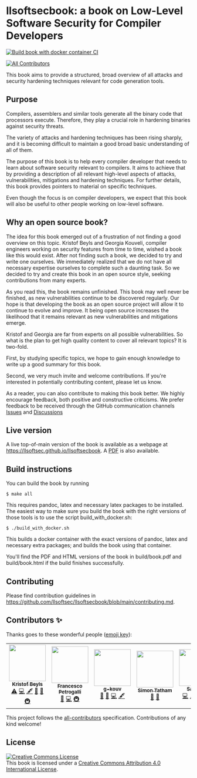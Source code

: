 # llsoftsecbook: a book on Low-Level Software Security for Compiler Developers

[![Build book with docker container CI](https://github.com/llsoftsec/llsoftsecbook/actions/workflows/main.yml/badge.svg)](https://github.com/llsoftsec/llsoftsecbook/actions/workflows/main.yml)
<!-- ALL-CONTRIBUTORS-BADGE:START - Do not remove or modify this section -->
[![All Contributors](https://img.shields.io/badge/all_contributors-6-orange.svg?style=flat-square)](#contributors-)
<!-- ALL-CONTRIBUTORS-BADGE:END -->

This book aims to provide a structured, broad overview of all attacks and
security hardening techniques relevant for code generation tools.

## Purpose

Compilers, assemblers and similar tools generate all the binary code that
processors execute. Therefore, they play a crucial role in hardening binaries
against security threats.

The variety of attacks and hardening techniques has been rising sharply, and it
is becoming difficult to maintain a good broad basic understanding of all of
them.

The purpose of this book is to help every compiler developer that needs to learn
about software security relevant to compilers. It aims to achieve that by
providing a description of all relevant high-level aspects of attacks,
vulnerabilities, mitigations and hardening techniques. For further details, this
book provides pointers to material on specific techniques.

Even though the focus is on compiler developers, we expect that this book will
also be useful to other people working on low-level software.

## Why an open source book?

The idea for this book emerged out of a frustration of not finding a good
overview on this topic. Kristof Beyls and Georgia Kouveli, compiler engineers
working on security features from time to time, wished a book like this would
exist. After not finding such a book, we decided to try and write one ourselves.
We immediately realized that we do not have all necessary expertise ourselves to
complete such a daunting task. So we decided to try and create this book in an
open source style, seeking contributions from many experts.

As you read this, the book remains unfinished. This book may well never be
finished, as new vulnerabilities continue to be discovered regularly. Our hope
is that developing the book as an open source project will allow it to continue
to evolve and improve. It being open source increases the likelihood that it
remains relevant as new vulnerabilities and mitigations emerge.

Kristof and Georgia are far from experts on all possible vulnerabilities. So
what is the plan to get high quality content to cover all relevant topics? It is
two-fold.

First, by studying specific topics, we hope to gain enough knowledge to write
up a good summary for this book.

Second, we very much invite and welcome contributions. If you're interested
in potentially contributing content, please let us know.

As a reader, you can also contribute to making this book better. We highly
encourage feedback, both positive and constructive criticisms. We prefer
feedback to be received through the GitHub communication channels
[Issues](https://github.com/llsoftsec/llsoftsecbook/issues)
and [Discussions](https://github.com/llsoftsec/llsoftsecbook/discussions)


## Live version

A live top-of-main version of the book is available as a webpage at
<https://llsoftsec.github.io/llsoftsecbook>. A
[PDF](https://llsoftsec.github.io/llsoftsecbook/book.pdf) is also available.


## Build instructions

You can build the book by running

```console
$ make all
```

This requires pandoc, latex and necessary latex packages to be installed. The
easiest way to make sure you build the book with the right versions of those
tools is to use the script build_with_docker.sh:

```console
$ ./build_with_docker.sh
```

This builds a docker container with the exact versions of pandoc, latex and
necessary extra packages; and builds the book using that container.

You'll find the PDF and HTML versions of the book in build/book.pdf and
build/book.html if the build finishes successfully.

## Contributing

Please find contribution guidelines in <https://github.com/llsoftsec/llsoftsecbook/blob/main/contributing.md>.

## Contributors ✨

Thanks goes to these wonderful people ([emoji key](https://allcontributors.org/docs/en/emoji-key)):

<!-- ALL-CONTRIBUTORS-LIST:START - Do not remove or modify this section -->
<!-- prettier-ignore-start -->
<!-- markdownlint-disable -->
<table>
  <tr>
    <td align="center"><a href="https://github.com/kbeyls"><img src="https://avatars.githubusercontent.com/u/19591946?v=4?s=100" width="100px;" alt=""/><br /><sub><b>Kristof Beyls</b></sub></a><br /><a href="https://github.com/llsoftsec/llsoftsecbook/commits?author=kbeyls" title="Tests">⚠️</a> <a href="https://github.com/llsoftsec/llsoftsecbook/commits?author=kbeyls" title="Code">💻</a> <a href="#content-kbeyls" title="Content">🖋</a> <a href="https://github.com/llsoftsec/llsoftsecbook/commits?author=kbeyls" title="Documentation">📖</a> <a href="#ideas-kbeyls" title="Ideas, Planning, & Feedback">🤔</a> <a href="#infra-kbeyls" title="Infrastructure (Hosting, Build-Tools, etc)">🚇</a></td>
    <td align="center"><a href="http://tubafranz.me/"><img src="https://avatars.githubusercontent.com/u/25690309?v=4?s=100" width="100px;" alt=""/><br /><sub><b>Francesco Petrogalli</b></sub></a><br /><a href="https://github.com/llsoftsec/llsoftsecbook/pulls?q=is%3Apr+reviewed-by%3Afpetrogalli" title="Reviewed Pull Requests">👀</a> <a href="https://github.com/llsoftsec/llsoftsecbook/commits?author=fpetrogalli" title="Code">💻</a> <a href="#infra-fpetrogalli" title="Infrastructure (Hosting, Build-Tools, etc)">🚇</a></td>
    <td align="center"><a href="https://github.com/g-kouv"><img src="https://avatars.githubusercontent.com/u/6901396?v=4?s=100" width="100px;" alt=""/><br /><sub><b>g-kouv</b></sub></a><br /><a href="https://github.com/llsoftsec/llsoftsecbook/pulls?q=is%3Apr+reviewed-by%3Ag-kouv" title="Reviewed Pull Requests">👀</a> <a href="#ideas-g-kouv" title="Ideas, Planning, & Feedback">🤔</a> <a href="https://github.com/llsoftsec/llsoftsecbook/commits?author=g-kouv" title="Code">💻</a> <a href="#content-g-kouv" title="Content">🖋</a></td>
    <td align="center"><a href="https://github.com/statham-arm"><img src="https://avatars.githubusercontent.com/u/54840944?v=4?s=100" width="100px;" alt=""/><br /><sub><b>Simon Tatham</b></sub></a><br /><a href="https://github.com/llsoftsec/llsoftsecbook/pulls?q=is%3Apr+reviewed-by%3Astatham-arm" title="Reviewed Pull Requests">👀</a> <a href="#ideas-statham-arm" title="Ideas, Planning, & Feedback">🤔</a></td>
    <td align="center"><a href="https://github.com/sam-ellis"><img src="https://avatars.githubusercontent.com/u/6695726?v=4?s=100" width="100px;" alt=""/><br /><sub><b>Sam Ellis</b></sub></a><br /><a href="https://github.com/llsoftsec/llsoftsecbook/commits?author=sam-ellis" title="Code">💻</a> <a href="#content-sam-ellis" title="Content">🖋</a> <a href="https://github.com/llsoftsec/llsoftsecbook/issues?q=author%3Asam-ellis" title="Bug reports">🐛</a> <a href="#ideas-sam-ellis" title="Ideas, Planning, & Feedback">🤔</a> <a href="https://github.com/llsoftsec/llsoftsecbook/pulls?q=is%3Apr+reviewed-by%3Asam-ellis" title="Reviewed Pull Requests">👀</a></td>
    <td align="center"><a href="https://www.lyndonfawcett.com"><img src="https://avatars.githubusercontent.com/u/5150703?v=4?s=100" width="100px;" alt=""/><br /><sub><b>Lyndon Fawcett</b></sub></a><br /><a href="https://github.com/llsoftsec/llsoftsecbook/issues?q=author%3Alyndon160" title="Bug reports">🐛</a> <a href="#ideas-lyndon160" title="Ideas, Planning, & Feedback">🤔</a></td>
  </tr>
</table>

<!-- markdownlint-restore -->
<!-- prettier-ignore-end -->

<!-- ALL-CONTRIBUTORS-LIST:END -->

This project follows the [all-contributors](https://github.com/all-contributors/all-contributors) specification. Contributions of any kind welcome!

## License

<a rel="license" href="http://creativecommons.org/licenses/by/4.0/"><img alt="Creative Commons License" style="border-width:0" src="https://i.creativecommons.org/l/by/4.0/88x31.png" /></a><br />This book is licensed under a <a rel="license" href="http://creativecommons.org/licenses/by/4.0/">Creative Commons Attribution 4.0 International License</a>.

